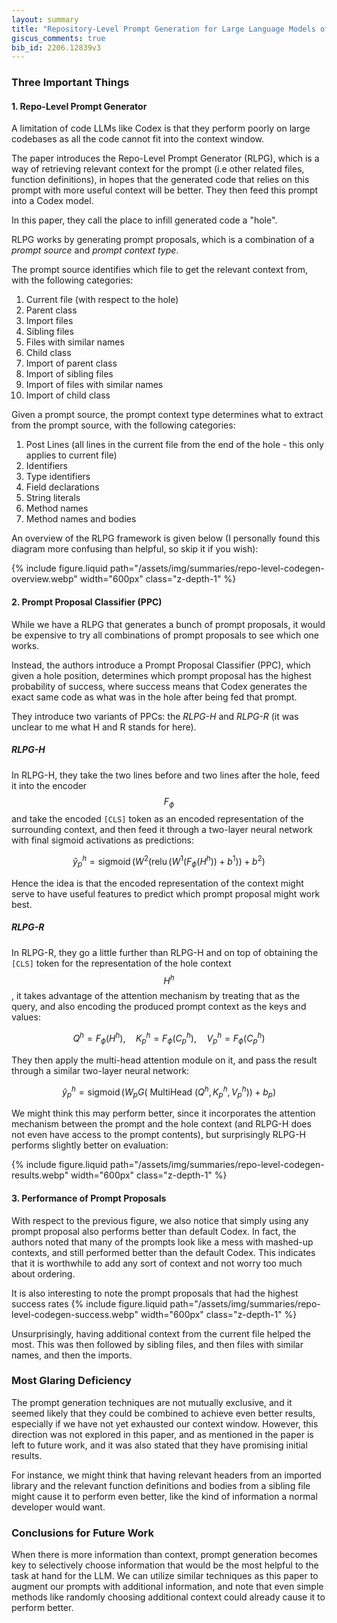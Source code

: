 ```yaml
---
layout: summary
title: "Repository-Level Prompt Generation for Large Language Models of Code"
giscus_comments: true
bib_id: 2206.12839v3
---
```


### Three Important Things

#### 1. Repo-Level Prompt Generator

A limitation of code LLMs like Codex is that they perform poorly on
large codebases as all the code cannot fit into the context window.

The paper introduces the Repo-Level Prompt Generator (RLPG), which is a way of
retrieving relevant context for the prompt (i.e other related files, function
definitions), in hopes that the generated code that relies on this
prompt with more useful context will be better. They then feed
this prompt into a Codex model.

In this paper, they call the place to infill generated code a "hole".

RLPG works by generating prompt proposals, which is a combination
of a _prompt source_ and _prompt context type_.

The prompt source identifies which file to get the relevant context from,
with the following categories:

1. Current file (with respect to the hole)
2. Parent class
3. Import files
4. Sibling files
5. Files with similar names
6. Child class
7. Import of parent class
8. Import of sibling files
9. Import of files with similar names
10. Import of child class

Given a prompt source, the prompt context type determines what to extract from
the prompt source, with the following categories:

1. Post Lines (all lines in the current file from the end of the hole - this only applies to current file)
2. Identifiers
3. Type identifiers
4. Field declarations
5. String literals
6. Method names
7. Method names and bodies

An overview of the RLPG framework is given below (I personally found this
diagram more confusing than helpful, so skip it if you wish):

{% include figure.liquid
    path="/assets/img/summaries/repo-level-codegen-overview.webp"
    width="600px"
    class="z-depth-1"
%}

#### 2. Prompt Proposal Classifier (PPC)

While we have a RLPG that generates a bunch of prompt proposals,
it would be expensive to try all combinations of prompt proposals
to see which one works.

Instead, the authors introduce a Prompt Proposal Classifier (PPC), which given a
hole position, determines which prompt proposal has the highest probability of
success, where success means that Codex generates the exact same code as what
was in the hole after being fed that prompt.

They introduce two variants of PPCs: the _RLPG-H_ and _RLPG-R_ (it was unclear
to me what H and R stands for here).

##### RLPG-H

In RLPG-H, they take the two lines before and two lines after the hole, feed it
into the encoder $$F_\phi$$ and take the encoded `[CLS]` token as an encoded representation of the
surrounding context, and then feed it through a two-layer neural network with
final sigmoid activations as predictions:

$$
\hat{y}_p^h
 =\operatorname{sigmoid}\left(W^2\left(\operatorname{relu}\left(W^1\left(F_\phi\left(H^h\right)\right)+b^1\right)\right)+b^2\right)
$$

Hence the idea is that the encoded representation of the context might serve
to have useful features to predict which prompt proposal might work best.

##### RLPG-R

In RLPG-R, they go a little further than RLPG-H and on top of obtaining
the `[CLS]` token for the representation of the hole context $$H^h$$,
it takes advantage of the attention mechanism by treating that as
the query, and also encoding
the produced prompt context as the keys and values:

$$
Q^h=F_\phi\left(H^h\right), \quad K_p^h=F_\phi\left(C_p^h\right), \quad V_p^h=F_\phi\left(C_p^h\right)
$$

They then apply the multi-head attention module on it, and pass the result
through a similar two-layer neural network:

$$
\hat{y}_p^h
=\operatorname{sigmoid}\left(W_p G\left(\text { MultiHead }\left(Q^h, K_p^h, V_p^h\right)\right)+b_p\right)
$$

We might think this may perform better, since it incorporates the attention
mechanism between the prompt and the hole context (and RLPG-H does not even have
access to the prompt contents), but surprisingly RLPG-H performs slightly better
on evaluation:

{% include figure.liquid
    path="/assets/img/summaries/repo-level-codegen-results.webp"
    width="600px"
    class="z-depth-1"
%}

#### 3. Performance of Prompt Proposals

With respect to the previous figure, we also notice that simply using any
prompt proposal also performs better than default Codex.
In fact, the authors noted that many of the prompts look like a mess with
mashed-up contexts, and still performed better than the default Codex.
This indicates that it is worthwhile to add any sort of context and
not worry too much about ordering.

It is also interesting to note the prompt proposals that had the highest success rates
{% include figure.liquid
    path="/assets/img/summaries/repo-level-codegen-success.webp"
    width="600px"
    class="z-depth-1"
%}

Unsurprisingly, having additional context from the current file helped the most.
This was then followed by sibling files, and then files with similar names,
and then the imports.

### Most Glaring Deficiency

The prompt generation techniques are not mutually exclusive, and it seemed
likely that they could be combined to achieve even better results, especially if
we have not yet exhausted our context window. However, this direction was not
explored in this paper, and as mentioned in the paper is left to future work,
and it was also stated that they have promising initial results.

For instance, we might think that having relevant headers from an imported
library and the relevant function definitions and bodies from a sibling file
might cause it to perform even better, like the kind of information a normal
developer would want.

### Conclusions for Future Work

When there is more information than context, prompt generation becomes key to
selectively choose information that would be the most helpful to the task at
hand for the LLM. We can utilize similar techniques as this paper to augment our
prompts with additional information, and note that even simple methods like
randomly choosing additional context could already cause it to perform better.
